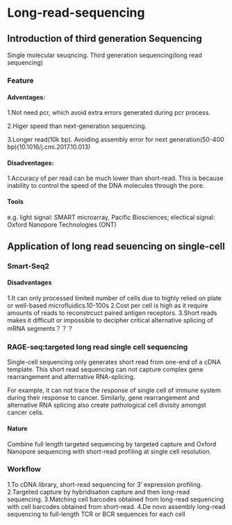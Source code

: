 # Long-read-sequencing
## Introduction of third generation Sequencing 
Single molecular seuqncing.
Third generation sequencing(long read sequencing)
### Feature
#### Adventages:
1.Not need pcr, which avoid extra errors generated during pcr process.

2.Higer speed than next-generation sequencing.

3.Longer read(10k bp). Avoiding assembly error for next generation(50-400 bp)(10.1016/j.cmi.2017.10.013)
#### Disadventages:
1.Accuracy of per read can be much lower than short-read. This is because inability to control the speed of the DNA molecules through the pore.

#### Tools
e.g. light signal: SMART microarray, Pacific Biosciences; electical signal: Oxford Nanopore Technologies (ONT)

## Application of long read seuencing on single-cell
### Smart-Seq2
#### Disadvantages
1.It can only processed limited number of cells due to highly relied on plate or well-based microfluidics.10-100s
2.Cost per cell is high as it require amounts of reads to reconstrcuct paired antigen receptors.
3.Short reads makes it difficult or impossible to decipher critical alternative splicing of mRNA segments？？？

### RAGE-seq:targeted long read single cell sequencing
Single-cell sequencing only generates short read from one-end of a cDNA template. This short read sequencing can not capture complex gene rearrangement and alternative RNA-splicing.

For example, it can not trace the response of single cell of immune system during their response to cancer. Similarly, gene rearrangement and alternative RNA splicing also create pathological cell divisity amongst cancer cells.

#### Nature
Combine full length targeted sequencing by targeted capture and Oxford Nanopore sequencing with short-read profiling at single cell resolution.

### Workflow
1.To cDNA library, short-read sequencing for 3’ expression profiling. 
2.Targeted capture by hybridisation capture and then long-read sequencing.
3.Matching cell barcodes obtained from long-read sequencing with cell barcodes obtained from short-read.
4.De novo assembly long-read sequencing to  full-length TCR or BCR sequences for each cell
